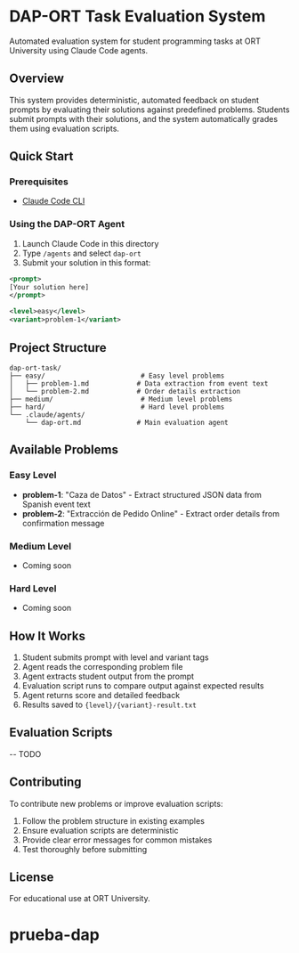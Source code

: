 # DAP-ORT Task Evaluation System

Automated evaluation system for student programming tasks at ORT University using Claude Code agents.

## Overview

This system provides deterministic, automated feedback on student prompts by evaluating their solutions against predefined problems. Students submit prompts with their solutions, and the system automatically grades them using evaluation scripts.

## Quick Start

### Prerequisites
- [Claude Code CLI](https://docs.claude.com/en/docs/claude-code)

### Using the DAP-ORT Agent

1. Launch Claude Code in this directory
2. Type `/agents` and select `dap-ort`
3. Submit your solution in this format:

```xml
<prompt>
[Your solution here]
</prompt>

<level>easy</level>
<variant>problem-1</variant>
```

## Project Structure

```
dap-ort-task/
├── easy/                        # Easy level problems
│   ├── problem-1.md            # Data extraction from event text
│   └── problem-2.md            # Order details extraction
├── medium/                      # Medium level problems
├── hard/                        # Hard level problems
└── .claude/agents/
    └── dap-ort.md              # Main evaluation agent
```

## Available Problems

### Easy Level
- **problem-1**: "Caza de Datos" - Extract structured JSON data from Spanish event text
- **problem-2**: "Extracción de Pedido Online" - Extract order details from confirmation message

### Medium Level
- Coming soon

### Hard Level
- Coming soon

## How It Works

1. Student submits prompt with level and variant tags
2. Agent reads the corresponding problem file
3. Agent extracts student output from the prompt
4. Evaluation script runs to compare output against expected results
5. Agent returns score and detailed feedback
6. Results saved to `{level}/{variant}-result.txt`

## Evaluation Scripts

-- TODO

## Contributing

To contribute new problems or improve evaluation scripts:
1. Follow the problem structure in existing examples
2. Ensure evaluation scripts are deterministic
3. Provide clear error messages for common mistakes
4. Test thoroughly before submitting

## License

For educational use at ORT University.
# prueba-dap
